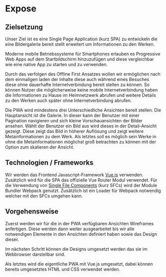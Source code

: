 # Expose

## Zielsetzung

Unser Ziel ist es eine Single Page Application (kurz SPA) zu entwickeln die eine Bildergalerie bereit stellt erweitert um Informationen zu den Werken. 

Moderne mobile Betriebssysteme für Smartphones erlauben es Progressive Web Apps auf dem Startbildschirm hinzuzufügen und diese vergleichbar wie eine native App zu starten und zu verwenden.

Durch das verfolgen des Offline First Ansatzes wollen wir ermöglichen nach dem einmaligen laden der Inhalte diese auch während eines Besuches diese ohne dauerhafte Internetverbindung bereit stellen zu können.
So können Nutzer die möglicherweise keine mobile Internetverbindung haben die Informationen zu Hause im Heimnetzwerk abrufen und weitere Details zu den Werken auch später ohne Internetverbindung abrufen.

Die PWA wird mindestens drei Unterschiedliche Ansichten bereit stellen. Die Hauptansicht ist die Galerie. In dieser kann der Benutzer mit einer Pagination navigieren und sich kleine Vorschauansichten der Bilder ansehen. Wählt der Benutzer ein Bild aus wird dieses in der Detail-Ansicht gezeigt. Diese zeigt das Bild in höherer Auflösung und zeigt weitere Metainformationen zu dem Werk. Als letztes soll es möglich sein Werke in ohne die Metainformationen möglichst groß betrachten zu können mit der Option zum skalieren der Ansicht.  

## Technologien / Frameworks

Wir werden das Frontend Javascript-Framework [Vue.js](https://vuejs.org/) verwenden. Zusätzlich wird für die SPA das offizielle Vue Router Modul verwendet. Für die Verwendung von [Single File Components](https://vuejs.org/v2/guide/single-file-components.html) (kurz SFCs) wird der Module Bundler Webpack genutzt. Zusätzlich ist ein Loader für Webpack notwendig welcher mit den SFCs umgehen kann. 

## Vorgehensweise

Zuerst werden wir für die in der PWA verfügbaren Ansichten Wireframes anfertigen. Diese werden dann weiter ausgearbeitet bis wir alle notwendigen Elemente in den Ansichten definiert haben sowie das Design dieser.

Im nächsten Schritt können die Designs umgesetzt werden das sie im Webbrowser darstellbar sind. 

Als letztes wird die eigentliche PWA mit Vue.js umgesetzt, dabei können bereits umgesetztes HTML und CSS verwendet werden.
